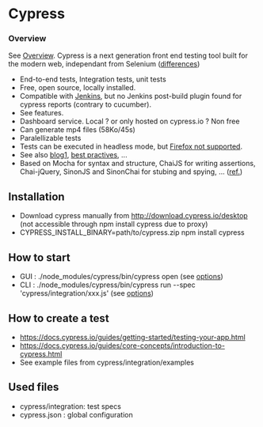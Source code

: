# Cypress 

### Overview

See <a href="https://docs.cypress.io/guides/overview/why-cypress.html#In-a-nutshell">Overview</a>. 
Cypress is a next generation front end testing tool built for the modern web, independant from Selenium (<a href="https://docs.cypress.io/guides/overview/key-differences.html">differences</a>)
- End-to-end tests, Integration tests, unit tests
- Free, open source, locally installed.
- Compatible with <a href="https://docs.cypress.io/guides/guides/continuous-integration.html#What-is-supported">Jenkins</a>, but no Jenkins post-build plugin found for cypress reports (contrary to cucumber).
- See <a hreef="https://docs.cypress.io/guides/overview/why-cypress.html#Features">features</a>.
- Dashboard service. Local ? or only hosted on cypress.io ? Non free
- Can generate mp4 files (58Ko/45s)
- Paralellizable tests
- Tests can be executed in headless mode, but <u>Firefox not supported</u>.
- See also <a href="http://www.babonaux.com/2018/01/28/cypress-une-variante-en-bien-mieux-de-phantomjs/">blog1</a>, <a href="https://docs.cypress.io/guides/references/best-practices.html">best practives</a>, ...
- Based on Mocha for syntax and structure, ChaiJS for writing assertions, Chai-jQuery, SinonJS and SinonChai for stubing and spying, ... (<a href="https://docs.cypress.io/guides/references/bundled-tools.html">ref.</a>)


## Installation

- Download cypress manually from http://download.cypress.io/desktop (not accessible through npm install cypress due to proxy)
- CYPRESS_INSTALL_BINARY=path/to/cypress.zip npm install cypress


## How to start

- GUI : ./node_modules/cypress/bin/cypress open (see <a href="https://docs.cypress.io/guides/guides/command-line.html#cypress-open">options</a>)
- CLI : ./node_modules/cypress/bin/cypress run --spec 'cypress/integration/xxx.js' (see <a href="https://docs.cypress.io/guides/guides/command-line.html#cypress-run">options</a>)


## How to create a test

- https://docs.cypress.io/guides/getting-started/testing-your-app.html
- https://docs.cypress.io/guides/core-concepts/introduction-to-cypress.html
- See example files from cypress/integration/examples


## Used files

- cypress/integration: test specs
- cypress.json : global configuration
